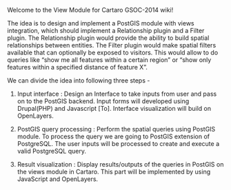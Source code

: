 Welcome to the View Module for Cartaro GSOC-2014 wiki!

The idea is to design and implement a PostGIS module with views integration, which should implement a Relationship plugin and a Filter plugin. The Relationship plugin would provide the ability to build spatial relationships between entities. The Filter plugin would make spatial filters available that can optionally be exposed to visitors. This would allow to do queries like “show me all features within a certain region” or “show only features within a specified distance of feature X”.

We can divide the idea into following three steps -

1. Input interface : Design an Interface to take inputs from user and pass on to the PostGIS backend. Input forms will developed using Drupal(PHP) and Javascript [To]. Interface visualization will build on OpenLayers.

2. PostGIS query processing : Perform the spatial queries using PostGIS module. To process the query we are going to PostGIS extension of PostgreSQL. The user inputs will be processed to create and execute a valid PostgreSQL query.

3. Result visualization : Display results/outputs of the queries in PostGIS on the views module in Cartaro. This part will be implemented by using JavaScript and OpenLayers.
